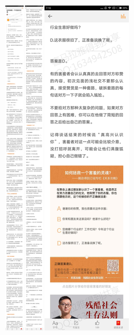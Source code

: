 ![](../../images/2017年04月/GX0413如何拯救一个害羞的灵魂.jpg)
![](../../images/2017年04月/GX0413如何拯救一个害羞的灵魂2.jpg)
![](../../images/2017年04月/GX0413如何拯救一个害羞的灵魂3.jpg)
